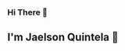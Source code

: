 ### Hi There 👋 
## I'm Jaelson Quintela :rose:
<!--
**elquintela/elquintela** is a ✨ _special_ ✨ repository because its `README.md` (this file) appears on your GitHub profile.

- I live in :brazil:, but i lived 6 months in :argentina:. 

Here are some ideas to get you started:

- 🔭 I’m currently working on ...
- 🌱 I’m currently learning ...
- 👯 I’m looking to collaborate on ...
- 🤔 I’m looking for help with ...
- 💬 Ask me about ...
- 📫 How to reach me: ...
- 😄 Pronouns: ...
- ⚡ Fun fact: ...
-->
